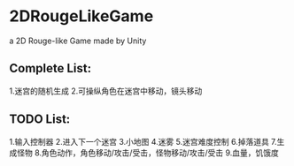 # 2DRougeLikeGame
a 2D Rouge-like Game made by Unity

## Complete List:
1.迷宫的随机生成
2.可操纵角色在迷宫中移动，镜头移动

## TODO List:
1.输入控制器
2.进入下一个迷宫
3.小地图
4.迷雾
5.迷宫难度控制
6.掉落道具
7.生成怪物
8.角色动作，角色移动/攻击/受击，怪物移动/攻击/受击
9.血量，饥饿度
